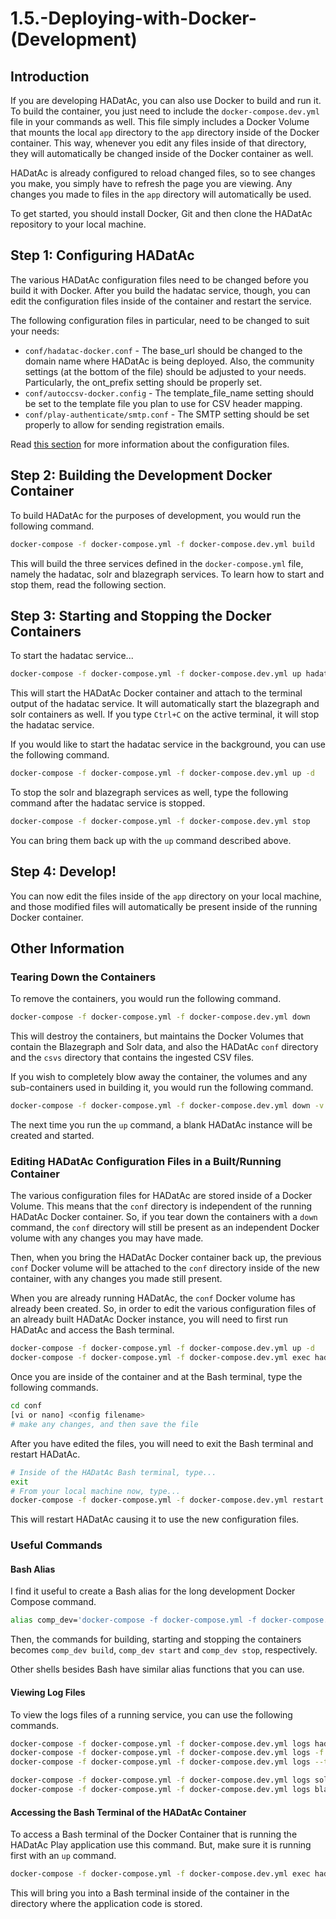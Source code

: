 # 1.5.-Deploying-with-Docker-\(Development\)

## Introduction

If you are developing HADatAc, you can also use Docker to build and run it. To build the container, you just need to include the `docker-compose.dev.yml` file in your commands as well. This file simply includes a Docker Volume that mounts the local `app` directory to the `app` directory inside of the Docker container. This way, whenever you edit any files inside of that directory, they will automatically be changed inside of the Docker container as well.

HADatAc is already configured to reload changed files, so to see changes you make, you simply have to refresh the page you are viewing. Any changes you made to files in the `app` directory will automatically be used.

To get started, you should install Docker, Git and then clone the HADatAc repository to your local machine.

## Step 1: Configuring HADatAc

The various HADatAc configuration files need to be changed before you build it with Docker. After you build the hadatac service, though, you can edit the configuration files inside of the container and restart the service.

The following configuration files in particular, need to be changed to suit your needs:

* `conf/hadatac-docker.conf` - The base\_url should be changed to the domain name where HADatAc is being deployed. Also, the community settings \(at the bottom of the file\) should be adjusted to your needs. Particularly, the ont\_prefix setting should be properly set.
* `conf/autoccsv-docker.config` - The template\_file\_name setting should be set to the template file you plan to use for CSV header mapping.
* `conf/play-authenticate/smtp.conf` - The SMTP setting should be set properly to allow for sending registration emails.

Read [this section](https://github.com/paulopinheiro1234/hadatac/wiki/2.1.-Software-Configuration) for more information about the configuration files.

## Step 2: Building the Development Docker Container

To build HADatAc for the purposes of development, you would run the following command.

```bash
docker-compose -f docker-compose.yml -f docker-compose.dev.yml build
```

This will build the three services defined in the `docker-compose.yml` file, namely the hadatac, solr and blazegraph services. To learn how to start and stop them, read the following section.

## Step 3: Starting and Stopping the Docker Containers

To start the hadatac service...

```bash
docker-compose -f docker-compose.yml -f docker-compose.dev.yml up hadatac
```

This will start the HADatAc Docker container and attach to the terminal output of the hadatac service. It will automatically start the blazegraph and solr containers as well. If you type `Ctrl+C` on the active terminal, it will stop the hadatac service.

If you would like to start the hadatac service in the background, you can use the following command.

```bash
docker-compose -f docker-compose.yml -f docker-compose.dev.yml up -d
```

To stop the solr and blazegraph services as well, type the following command after the hadatac service is stopped.

```bash
docker-compose -f docker-compose.yml -f docker-compose.dev.yml stop
```

You can bring them back up with the `up` command described above.

## Step 4: Develop!

You can now edit the files inside of the `app` directory on your local machine, and those modified files will automatically be present inside of the running Docker container.

## Other Information

### Tearing Down the Containers

To remove the containers, you would run the following command.

```bash
docker-compose -f docker-compose.yml -f docker-compose.dev.yml down
```

This will destroy the containers, but maintains the Docker Volumes that contain the Blazegraph and Solr data, and also the HADatAc `conf` directory and the `csvs` directory that contains the ingested CSV files.

If you wish to completely blow away the container, the volumes and any sub-containers used in building it, you would run the following command.

```bash
docker-compose -f docker-compose.yml -f docker-compose.dev.yml down -v --remove-orphans
```

The next time you run the `up` command, a blank HADatAc instance will be created and started.

### Editing HADatAc Configuration Files in a Built/Running Container

The various configuration files for HADatAc are stored inside of a Docker Volume. This means that the `conf` directory is independent of the running HADatAc Docker container. So, if you tear down the containers with a `down` command, the `conf` directory will still be present as an independent Docker volume with any changes you may have made.

Then, when you bring the HADatAc Docker container back up, the previous `conf` Docker volume will be attached to the `conf` directory inside of the new container, with any changes you made still present.

When you are already running HADatAc, the `conf` Docker volume has already been created. So, in order to edit the various configuration files of an already built HADatAc Docker instance, you will need to first run HADatAc and access the Bash terminal.

```bash
docker-compose -f docker-compose.yml -f docker-compose.dev.yml up -d
docker-compose -f docker-compose.yml -f docker-compose.dev.yml exec hadatac bash
```

Once you are inside of the container and at the Bash terminal, type the following commands.

```bash
cd conf
[vi or nano] <config filename>
# make any changes, and then save the file
```

After you have edited the files, you will need to exit the Bash terminal and restart HADatAc.

```bash
# Inside of the HADatAc Bash terminal, type...
exit
# From your local machine now, type...
docker-compose -f docker-compose.yml -f docker-compose.dev.yml restart
```

This will restart HADatAc causing it to use the new configuration files.

### Useful Commands

#### Bash Alias

I find it useful to create a Bash alias for the long development Docker Compose command.

```bash
alias comp_dev='docker-compose -f docker-compose.yml -f docker-compose.dev.yml'
```

Then, the commands for building, starting and stopping the containers becomes `comp_dev build`, `comp_dev start` and `comp_dev stop`, respectively.

Other shells besides Bash have similar alias functions that you can use.

#### Viewing Log Files

To view the logs files of a running service, you can use the following commands.

```bash
docker-compose -f docker-compose.yml -f docker-compose.dev.yml logs hadatac # view all logs from the beginning of time
docker-compose -f docker-compose.yml -f docker-compose.dev.yml logs -f hadatac # attach to the logs and view them in real-time as they are produced
docker-compose -f docker-compose.yml -f docker-compose.dev.yml logs --tail="20" hadatac # view the last 20 lines of the log

docker-compose -f docker-compose.yml -f docker-compose.dev.yml logs solr # view the solr service logs
docker-compose -f docker-compose.yml -f docker-compose.dev.yml logs blazegraph # view the blazegraph service logs
```

#### Accessing the Bash Terminal of the HADatAc Container

To access a Bash terminal of the Docker Container that is running the HADatAc Play application use this command. But, make sure it is running first with an `up` command.

```bash
docker-compose -f docker-compose.yml -f docker-compose.dev.yml exec hadatac bash
```

This will bring you into a Bash terminal inside of the container in the directory where the application code is stored.

